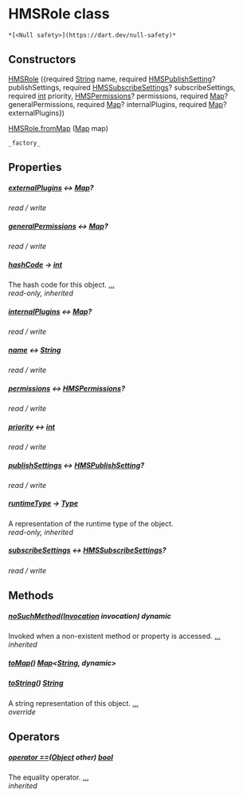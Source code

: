


# HMSRole class






    *[<Null safety>](https://dart.dev/null-safety)*






## Constructors

[HMSRole](../hmssdk_flutter/HMSRole/HMSRole.md) ({required [String](https://api.flutter.dev/flutter/dart-core/String-class.html) name, required [HMSPublishSetting](../hmssdk_flutter/HMSPublishSetting-class.md)? publishSettings, required [HMSSubscribeSettings](../hmssdk_flutter/HMSSubscribeSettings-class.md)? subscribeSettings, required [int](https://api.flutter.dev/flutter/dart-core/int-class.html) priority, [HMSPermissions](../hmssdk_flutter/HMSPermissions-class.md)? permissions, required [Map](https://api.flutter.dev/flutter/dart-core/Map-class.html)? generalPermissions, required [Map](https://api.flutter.dev/flutter/dart-core/Map-class.html)? internalPlugins, required [Map](https://api.flutter.dev/flutter/dart-core/Map-class.html)? externalPlugins})

    

[HMSRole.fromMap](../hmssdk_flutter/HMSRole/HMSRole.fromMap.md) ([Map](https://api.flutter.dev/flutter/dart-core/Map-class.html) map)

    _factory_


## Properties

##### [externalPlugins](../hmssdk_flutter/HMSRole/externalPlugins.md) &#8596; [Map](https://api.flutter.dev/flutter/dart-core/Map-class.html)?



   
_read / write_



##### [generalPermissions](../hmssdk_flutter/HMSRole/generalPermissions.md) &#8596; [Map](https://api.flutter.dev/flutter/dart-core/Map-class.html)?



   
_read / write_



##### [hashCode](https://api.flutter.dev/flutter/dart-core/Object/hashCode.html) &#8594; [int](https://api.flutter.dev/flutter/dart-core/int-class.html)



The hash code for this object. [...](https://api.flutter.dev/flutter/dart-core/Object/hashCode.html)  
_read-only, inherited_



##### [internalPlugins](../hmssdk_flutter/HMSRole/internalPlugins.md) &#8596; [Map](https://api.flutter.dev/flutter/dart-core/Map-class.html)?



   
_read / write_



##### [name](../hmssdk_flutter/HMSRole/name.md) &#8596; [String](https://api.flutter.dev/flutter/dart-core/String-class.html)



   
_read / write_



##### [permissions](../hmssdk_flutter/HMSRole/permissions.md) &#8596; [HMSPermissions](../hmssdk_flutter/HMSPermissions-class.md)?



   
_read / write_



##### [priority](../hmssdk_flutter/HMSRole/priority.md) &#8596; [int](https://api.flutter.dev/flutter/dart-core/int-class.html)



   
_read / write_



##### [publishSettings](../hmssdk_flutter/HMSRole/publishSettings.md) &#8596; [HMSPublishSetting](../hmssdk_flutter/HMSPublishSetting-class.md)?



   
_read / write_



##### [runtimeType](https://api.flutter.dev/flutter/dart-core/Object/runtimeType.html) &#8594; [Type](https://api.flutter.dev/flutter/dart-core/Type-class.html)



A representation of the runtime type of the object.   
_read-only, inherited_



##### [subscribeSettings](../hmssdk_flutter/HMSRole/subscribeSettings.md) &#8596; [HMSSubscribeSettings](../hmssdk_flutter/HMSSubscribeSettings-class.md)?



   
_read / write_




## Methods

##### [noSuchMethod](https://api.flutter.dev/flutter/dart-core/Object/noSuchMethod.html)([Invocation](https://api.flutter.dev/flutter/dart-core/Invocation-class.html) invocation) dynamic



Invoked when a non-existent method or property is accessed. [...](https://api.flutter.dev/flutter/dart-core/Object/noSuchMethod.html)  
_inherited_



##### [toMap](../hmssdk_flutter/HMSRole/toMap.md)() [Map](https://api.flutter.dev/flutter/dart-core/Map-class.html)&lt;[String](https://api.flutter.dev/flutter/dart-core/String-class.html), dynamic>



   




##### [toString](../hmssdk_flutter/HMSRole/toString.md)() [String](https://api.flutter.dev/flutter/dart-core/String-class.html)



A string representation of this object. [...](../hmssdk_flutter/HMSRole/toString.md)  
_override_




## Operators

##### [operator ==](https://api.flutter.dev/flutter/dart-core/Object/operator_equals.html)([Object](https://api.flutter.dev/flutter/dart-core/Object-class.html) other) [bool](https://api.flutter.dev/flutter/dart-core/bool-class.html)



The equality operator. [...](https://api.flutter.dev/flutter/dart-core/Object/operator_equals.html)  
_inherited_












